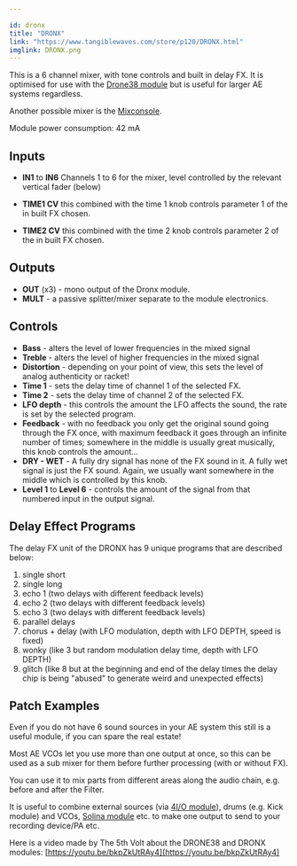 ```yaml
---

id: dronx
title: "DRONX"
link: "https://www.tangiblewaves.com/store/p120/DRONX.html"
imglink: DRONX.png
---
```





This is a 6 channel mixer, with tone controls and built in delay FX. It is optimised for use with the [Drone38 module](https://wiki.aemodular.com/pmwiki.php/AeManual/DRONE38) but is useful for larger AE systems regardless.

Another possible mixer is the [Mixconsole](https://wiki.aemodular.com/pmwiki.php/AeManual/MIXCONSOLE).

Module power consumption: 42 mA



## Inputs

*   **IN1** to **IN6** Channels 1 to 6 for the mixer, level controlled by the relevant vertical fader (below)
    
*   **TIME1 CV** this combined with the time 1 knob controls parameter 1 of the in built FX chosen.
    
*   **TIME2 CV** this combined with the time 2 knob controls parameter 2 of the in built FX chosen.

## Outputs

*   **OUT** (x3) - mono output of the Dronx module.
*   **MULT** - a passive splitter/mixer separate to the module electronics.

## Controls

*   **Bass** - alters the level of lower frequencies in the mixed signal
*   **Treble** - alters the level of higher frequencies in the mixed signal
*   **Distortion** - depending on your point of view, this sets the level of analog authenticity or racket!
*   **Time 1** - sets the delay time of channel 1 of the selected FX.
*   **Time 2** - sets the delay time of channel 2 of the selected FX.
*   **LFO depth** - this controls the amount the LFO affects the sound, the rate is set by the selected program.
*   **Feedback** - with no feedback you only get the original sound going through the FX once, with maximum feedback it goes through an infinite number of times; somewhere in the middle is usually great musically, this knob controls the amount...
*   **DRY - WET** - A fully dry signal has none of the FX sound in it. A fully wet signal is just the FX sound. Again, we usually want somewhere in the middle which is controlled by this knob.
*   **Level 1** to **Level 6** - controls the amount of the signal from that numbered input in the output signal.

## Delay Effect Programs

The delay FX unit of the DRONX has 9 unique programs that are described below:

1.  single short
2.  single long
3.  echo 1 (two delays with different feedback levels)
4.  echo 2 (two delays with different feedback levels)
5.  echo 3 (two delays with different feedback levels)
6.  parallel delays
7.  chorus + delay (with LFO modulation, depth with LFO DEPTH, speed is fixed)
8.  wonky (like 3 but random modulation delay time, depth with LFO DEPTH)
9.  glitch (like 8 but at the beginning and end of the delay times the delay chip is being "abused" to generate weird and unexpected effects)

## Patch Examples

Even if you do not have 6 sound sources in your AE system this still is a useful module, if you can spare the real estate!

Most AE VCOs let you use more than one output at once, so this can be used as a sub mixer for them before further processing (with or without FX).

You can use it to mix parts from different areas along the audio chain, e.g. before and after the Filter.

It is useful to combine external sources (via [4I/O module](https://wiki.aemodular.com/pmwiki.php/AeManual/4IO)), drums (e.g. Kick module) and VCOs, [Solina module](https://wiki.aemodular.com/pmwiki.php/AeManual/SOLINA) etc. to make one output to send to your recording device/PA etc.

Here is a video made by The 5th Volt about the DRONE38 and DRONX modules: [https://youtu.be/bkpZkUtRAy4](https://youtu.be/bkpZkUtRAy4)




